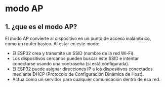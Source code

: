 # modo AP

## 1. ¿que es el modo AP?

El modo AP convierte al dispositivo en un punto de acceso inalámbrico, como un router basico. Al estar en este modo:
- El ESP32 crea y transmite un SSID (nombre de la red Wi-Fi).
- Los dispositivos cercanos pueden buscar este SSID e intentar conectarse usando una contraseña (si está configurada).
- El ESP32 puede asignar direcciones IP a los dispositivos conectados mediante DHCP (Protocolo de Configuración Dinámica de Host).
- Actúa como un servidor para cualquier comunicación dentro de esa red.

